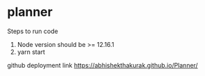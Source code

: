 # planner

Steps to run code

1. Node version should be >= 12.16.1
2. yarn start


github deployment link https://abhishekthakurak.github.io/Planner/

